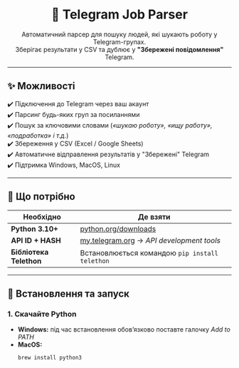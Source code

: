 <h1 align="center">🤖 Telegram Job Parser</h1>
<p align="center">
  Автоматичний парсер для пошуку людей, які шукають роботу у Telegram-групах.<br>
  Зберігає результати у CSV та дублює у <b>"Збережені повідомлення"</b> Telegram.
</p>

---

## ✨ Можливості

✔️ Підключення до Telegram через ваш акаунт  
✔️ Парсинг будь-яких груп за посиланнями  
✔️ Пошук за ключовими словами (*«шукаю роботу», «ищу работу», «подработка» і т.д.*)  
✔️ Збереження у CSV (Excel / Google Sheets)  
✔️ Автоматичне відправлення результатів у "Збережені" Telegram  
✔️ Підтримка Windows, MacOS, Linux  

---

## 🔧 Що потрібно

| Необхідно              | Де взяти                                                                 |
|------------------------|-------------------------------------------------------------------------|
| **Python 3.10+**       | [python.org/downloads](https://www.python.org/downloads/)                |
| **API ID + HASH**      | [my.telegram.org](https://my.telegram.org) → *API development tools*    |
| **Бібліотека Telethon**| Встановлюється командою `pip install telethon`                          |

---

## 🚀 Встановлення та запуск

### 1. Скачайте Python
- **Windows:** під час встановлення обов’язково поставте галочку *Add to PATH*  
- **MacOS:**  
  ```bash
  brew install python3
